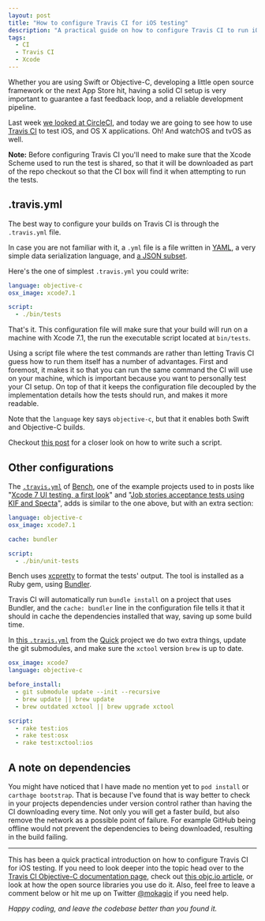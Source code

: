 ```yaml
---
layout: post
title: "How to configure Travis CI for iOS testing"
description: "A practical guide on how to configure Travis CI to run iOS, and OS X, tests."
tags:
  - CI
  - Travis CI
  - Xcode
---
```


Whether you are using Swift or Objective-C, developing a little open source framework or the next App Store hit, having a solid CI setup is very important to guarantee a fast feedback loop, and a reliable development pipeline.

Last week [we looked at CircleCI](http://www.mokacoding.com/blog/circle-ci-ios-testing/), and today we are going to see how to use [Travis CI](https://travis-ci.org/) to test iOS, and OS X applications. Oh! And watchOS and tvOS as well.

**Note:** Before configuring Travis CI you'll need to make sure that the Xcode Scheme used to run the test is shared, so that it will be downloaded as part of the repo checkout so that the CI box will find it when attempting to run the tests.

## .travis.yml

The best way to configure your builds on Travis CI is through the `.travis.yml` file.

In case you are not familiar with it, a `.yml` file is a file written in [YAML](http://yaml.org/), a very simple data serialization language, and [a JSON subset](http://yaml.org/spec/1.2/spec.html#id2759572).

Here's the one of simplest `.travis.yml` you could write:

```yml
language: objective-c
osx_image: xcode7.1

script:
  - ./bin/tests
```

That's it. This configuration file will make sure that your build will run on a machine with Xcode 7.1, the run the executable script located at `bin/tests`.

Using a script file where the test commands are rather than letting Travis CI guess how to run them itself has a number of advantages. First and foremost, it makes it so that you can run the same command the CI will use on your machine, which is important because you want to personally test your CI setup. On top of that it keeps the configuration file decoupled by the implementation details how the tests should run, and makes it more readable.

Note that the `language` key says `objective-c`, but that it enables both Swift and Objective-C builds.

Checkout [this post](http://www.mokacoding.com/blog/running-tests-from-the-terminal/) for a closer look on how to write such a script.

## Other configurations

The [`.travis.yml`](https://github.com/mokacoding/Bench/blob/master/.travis.yml) of [Bench](https://github.com/mokacoding/Bench), one of the example projects used to in posts like "[Xcode 7 UI testing, a first look](http://www.mokacoding.com/blog/xcode-7-ui-testing/)" and "[Job stories acceptance tests using KIF and Specta](http://www.mokacoding.com/blog/job-stories-acceptance-tests-with-kif-and-specta/)", adds is similar to the one above, but with an extra section:

```yml
language: objective-c
osx_image: xcode7.1

cache: bundler

script:
  - ./bin/unit-tests
```

Bench uses [xcpretty](https://github.com/supermarin/xcpretty) to format the tests' output. The tool is installed as a Ruby gem, using [Bundler](http://bundler.io/).

Travis CI will automatically run `bundle install` on a project that uses Bundler, and the `cache: bundler` line in the configuration file tells it that it should in cache the dependencies installed that way, saving up some build time.

In [this `.travis.yml`](https://github.com/mokagio/Quick/blob/mokagio/test-xctool/.travis.yml) from the [Quick](https://github.com/Quick/Quic) project we do two extra things, update the git submodules, and make sure the `xctool` version `brew` is up to date.

```yml
osx_image: xcode7
language: objective-c

before_install:
  - git submodule update --init --recursive
  - brew update || brew update
  - brew outdated xctool || brew upgrade xctool

script:
  - rake test:ios
  - rake test:osx
  - rake test:xctool:ios
```

## A note on dependencies

You might have noticed that I have made no mention yet to `pod install` or `carthage bootstrap`. That is because I've found that is way better to check in your projects dependencies under version control rather than having the CI downloading every time. Not only you will get a faster build, but also remove the network as a possible point of failure. For example GitHub being offline would not prevent the dependencies to being downloaded, resulting in the build failing.

---

This has been a quick practical introduction on how to configure Travis CI for iOS testing. If you need to look deeper into the topic head over to the [Travis CI Objective-C documentation page](http://docs.travis-ci.com/user/languages/objective-c/), check out [this objc.io article](https://www.objc.io/issues/6-build-tools/travis-ci/), or look at how the open source libraries you use do it. Also, feel free to leave a comment below or hit me up on Twitter [@mokagio](http://twitter.com/mokagio) if you need help.

_Happy coding, and leave the codebase better than you found it._
